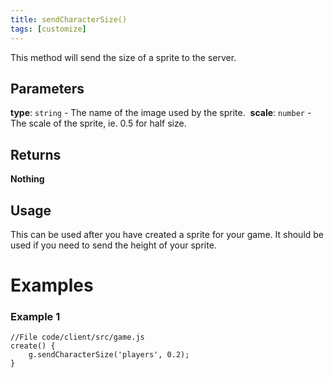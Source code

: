 ```yaml
---
title: sendCharacterSize()
tags: [customize]
---
```

This method will send the size of a sprite to the server.
## Parameters
**type**: `string` - The name of the image used by the sprite.
​
**scale**: `number` - The scale of the sprite, ie. 0.5 for half size.
## Returns
**Nothing**
## Usage
This can be used after you have created a sprite for your game. It should be used if you need to send the height of your sprite.
# Examples
### Example 1
```
//File code/client/src/game.js
create() {
	g.sendCharacterSize('players', 0.2);
}
```

